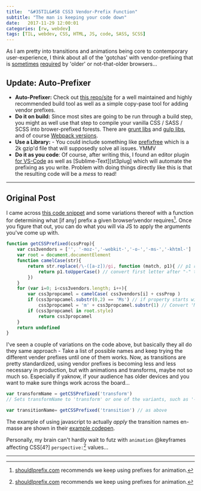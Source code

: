 ```yaml
---
title:  "&#35TIL&#58 CSS3 Vendor-Prefix Function"
subtitle: "The man is keeping your code down"
date:   2017-11-29 12:00:01
categories: [rw, webdev]
tags: [TIL, webdev, CSS, HTML, JS, code, SASS, SCSS]
---
```

As I am pretty into transitions and animations being core to contemporary user-experience, I think about all of the 'gotchas' with vendor-prefixing that is [sometimes][shouldIprefix] [required][caniuse] by 'older' or not-that-older browsers...

## Update: Auto-Prefixer
* **Auto-Prefixer:** Check out [this repo/site][Autoprefixer] for a well maintained and highly recommended build tool as well as a simple copy-pase tool for adding vendor prefixes.
* **Do it on build:** Since most sites are going to be run through a build step, you might as well use that step to compile your vanilla CSS / SASS / SCSS into brower-prefixed forests. There are [grunt libs][grunt] and [gulp libs][gulp], and of course [Webpack versions][webpack].
* **Use a Library:** - You could include something like [prefixfree][prefixfree] which is a 2k gzip'd file that will supposedly solve all issues. YMMV
* **Do it as you code**: Of course, after writing this, I found an editor plugin [for VS-Code][vscplug] as well as [Sublime-Text][st3plug] which will automate the prefixing as you write. Problem with doing things directly like this is that the resulting code will be a _mess_ to read!

---
## Original Post
I came across [this code snippet][snippet] and some variations thereof with a function for determining what [if any] prefix a given browser\vendor requires[^n]. Once you figure that out, you can do what you will via JS to apply the arguments you've come up with. 

```javascript
function getCSSPrefixed(cssProp){
    var css3vendors = ['', '-moz-','-webkit-','-o-','-ms-','-khtml-']
    var root = document.documentElement
    function camelCase(str){
        return str.replace(/\-([a-z])/gi, function (match, p1){ // p1 references submatch in parentheses
            return p1.toUpperCase() // convert first letter after "-" to uppercase
        })
    }
    for (var i=0; i<css3vendors.length; i++){
        var css3propcamel = camelCase( css3vendors[i] + cssProp )
        if (css3propcamel.substr(0,2) == 'Ms') // if property starts with 'Ms'
            css3propcamel = 'm' + css3propcamel.substr(1) // Convert 'M' to lowercase
        if (css3propcamel in root.style)
            return css3propcamel
    }
    return undefined
}
```

I've seen a couple of variations on the code above, but basically they all do they same approach - Take a list of possible names and keep trying the different vender prefixes until one of them works. Now, as transitions are pretty standardized, using vendor prefixes is becoming less and less necessary in production, but with animations and transforms, maybe not so much so. Especially if yaknow, if your audience has older devices and you want to make sure things work across the board...

```javascript
var transformName = getCSSPrefixed('transform') 
// Sets transformName to 'transform' or one of the variants, such as '-moz-transform', '-webkit-transform-', etc

var transitionName= getCSSPrefixed('transition') // as above
```

The example of using javascript to actually _apply_ the transition names en-masse are shown in their [example codepen][example].

Personally, my brain can't hardly wait to futz with `animation` @keyframes affecting CSS[4?] `perspective:`[^n] values...

---

[^n]: [shouldIprefix.com][shouldIprefix] recommends we keep using prefixes for animation.
[^n]: I'm alright with, and would even _recommend_ using ES5 `var` and hoisted `function`s since you _are_ looking for support in older devices which likely are not down kosher with arrow functions...
[^n]: Yep. It's coming. The cousin of 3D Transforms - https://developer.mozilla.org/en-US/docs/Web/CSS/perspective

[Autoprefixer]: https://autoprefixer.github.io/
[caniuse]: https://caniuse.com/
[example]: https://codepen.io/georgec/pen/apoJbq/
[grunt]: https://github.com/nDmitry/grunt-autoprefixer
[gulp]: https://github.com/sindresorhus/gulp-autoprefixer
[shouldIprefix]: http://shouldiprefix.com/#animations
[snippet]: http://www.javascriptkit.com/javatutors/css-transition-functions.shtml
[st3plugin]: https://packagecontrol.io/packages/Autoprefixer
[vscplug]: https://marketplace.visualstudio.com/items?itemName=sporiley.css-auto-prefix
[webpack]: http://jimfrenette.com/2017/11/webpack-3-sass-cssnano-autoprefixer-workflow/
[prefixfree]: https://leaverou.github.io/prefixfree/